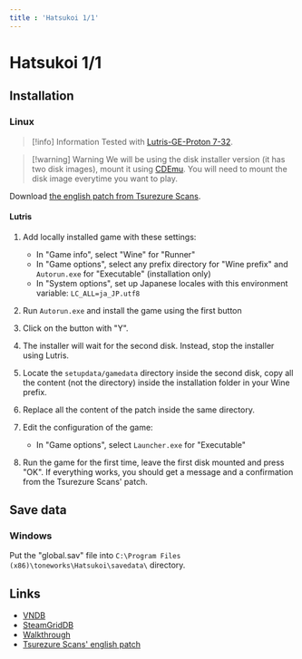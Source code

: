 ```yaml
---
title : 'Hatsukoi 1/1'
---
```


# Hatsukoi 1/1
## Installation

### Linux

> [!info] Information
> Tested with [Lutris-GE-Proton 7-32](/linux/adding-wine-versions).

> [!warning] Warning
> We will be using the disk installer version (it has two disk images), mount it using [CDEmu](/linux/cdemu). You will need to mount the disk image everytime you want to play.

Download [the english patch from Tsurezure Scans](https://tsurezurescans.wordpress.com/2018/09/27/hatsukoi-1-1-full-english-patch-main-game-append-scenarios/).

#### Lutris

1. Add locally installed game with these settings:

   * In "Game info", select "Wine" for "Runner"
   * In "Game options", select any prefix directory for "Wine prefix" and `Autorun.exe` for "Executable" (installation only)
   * In "System options", set up Japanese locales with this environment variable: `LC_ALL=ja_JP.utf8`

2. Run `Autorun.exe` and install the game using the first button
3. Click on the button with "Y".
4. The installer will wait for the second disk. Instead, stop the installer using Lutris.
5. Locate the `setupdata/gamedata` directory inside the second disk, copy all the content (not the directory) inside the installation folder in your Wine prefix.
6. Replace all the content of the patch inside the same directory.
7. Edit the configuration of the game:

   * In "Game options", select `Launcher.exe` for "Executable"

8. Run the game for the first time, leave the first disk mounted and press "OK". If everything works, you should get a message and a confirmation from the Tsurezure Scans' patch.

## Save data

### Windows

Put the "global.sav" file into `C:\Program Files (x86)\toneworks\Hatsukoi\savedata\` directory.

## Links

* [VNDB](https://vndb.org/v9124)
* [SteamGridDB](https://www.steamgriddb.com/game/5353498)
* [Walkthrough](https://forums.fuwanovel.net/topic/17689-hatsukoi-11/)
* [Tsurezure Scans' english patch](https://tsurezurescans.wordpress.com/2018/09/27/hatsukoi-1-1-full-english-patch-main-game-append-scenarios/)
